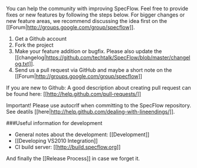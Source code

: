 You can help the community with improving SpecFlow. Feel free to provide fixes or new features by following the steps below. For bigger changes or new feature areas, we recommend discussing the idea first on the [[Forum|http://groups.google.com/group/specflow]].

1. Get a Github account
1. Fork the project
1. Make your feature addition or bugfix. Please also update the [[changelog|https://github.com/techtalk/SpecFlow/blob/master/changelog.txt]].
1. Send us a pull request via GitHub and maybe a short note on the [[Forum|http://groups.google.com/group/specflow]]

If you are new to Github: A good description about creating pull request can be found here: [[http://help.github.com/pull-requests/]]

Important! Please use autocrlf when committing to the SpecFlow repository. See deatils [[here|http://help.github.com/dealing-with-lineendings/]].

###Useful information for development

* General notes about the development: [[Development]]
* [[Developing VS2010 Integration]]
* CI build server: [[http://build.specflow.org]]

And finally the [[Release Process]] in case we forget it.
